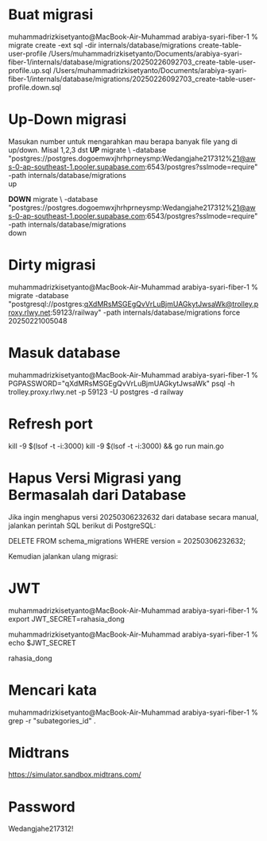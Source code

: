 # Buat migrasi
muhammadrizkisetyanto@MacBook-Air-Muhammad arabiya-syari-fiber-1 % migrate create -ext sql -dir internals/database/migrations create-table-user-profile
/Users/muhammadrizkisetyanto/Documents/arabiya-syari-fiber-1/internals/database/migrations/20250226092703_create-table-user-profile.up.sql
/Users/muhammadrizkisetyanto/Documents/arabiya-syari-fiber-1/internals/database/migrations/20250226092703_create-table-user-profile.down.sql


# Up-Down migrasi
Masukan number untuk mengarahkan mau berapa banyak file yang di up/down. Misal 1,2,3 dst
**UP**
 migrate \  -database "postgres://postgres.dogoemwxjhrhprneysmp:Wedangjahe217312%21@aws-0-ap-southeast-1.pooler.supabase.com:6543/postgres?sslmode=require" \
  -path internals/database/migrations \
  up


**DOWN**
 migrate \  -database "postgres://postgres.dogoemwxjhrhprneysmp:Wedangjahe217312%21@aws-0-ap-southeast-1.pooler.supabase.com:6543/postgres?sslmode=require" \
  -path internals/database/migrations \
  down

# Dirty migrasi
muhammadrizkisetyanto@MacBook-Air-Muhammad arabiya-syari-fiber-1 % migrate -database "postgresql://postgres:qXdMRsMSGEgQvVrLuBjmUAGkytJwsaWk@trolley.proxy.rlwy.net:59123/railway" -path internals/database/migrations force 20250221005048

# Masuk database
muhammadrizkisetyanto@MacBook-Air-Muhammad arabiya-syari-fiber-1 % PGPASSWORD="qXdMRsMSGEgQvVrLuBjmUAGkytJwsaWk" psql -h trolley.proxy.rlwy.net -p 59123 -U postgres -d railway


# Refresh port
kill -9 $(lsof -t -i:3000)
kill -9 $(lsof -t -i:3000) && go run main.go


# Hapus Versi Migrasi yang Bermasalah dari Database
Jika ingin menghapus versi 20250306232632 dari database secara manual, jalankan perintah SQL berikut di PostgreSQL:

DELETE FROM schema_migrations WHERE version = 20250306232632;

Kemudian jalankan ulang migrasi:


# JWT
muhammadrizkisetyanto@MacBook-Air-Muhammad arabiya-syari-fiber-1 % export JWT_SECRET=rahasia_dong

muhammadrizkisetyanto@MacBook-Air-Muhammad arabiya-syari-fiber-1 % echo $JWT_SECRET

rahasia_dong


# Mencari kata 
muhammadrizkisetyanto@MacBook-Air-Muhammad arabiya-syari-fiber-1 % grep -r "subategories_id" .


# Midtrans 
https://simulator.sandbox.midtrans.com/


# Password
Wedangjahe217312!